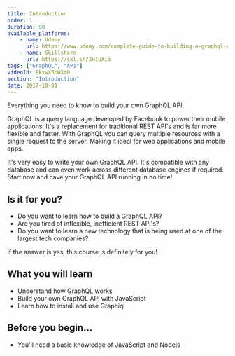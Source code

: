 ```yaml
---
title: Introduction 
order: 1
duration: 98
available_platforms:
    - name: Udemy
      url: https://www.udemy.com/complete-guide-to-building-a-graphql-api/?couponCode=SAVJEE
    - name: Skillshare
      url: https://skl.sh/2H1uXia
tags: ["GraphQL", "API"]
videoId: EkxwX5bWXt0
section: "Introduction"
date: 2017-10-01
---
```


Everything you need to know to build your own GraphQL API.

GraphQL is a query language developed by Facebook to power their mobile applications. It's a replacement for traditional REST API's and is far more flexible and faster. With GraphQL you can query multiple resources with a single request to the server. Making it ideal for web applications and mobile apps.


<!--more-->

It's very easy to write your own GraphQL API. It's compatible with any database and can even work across different database engines if required. Start now and have your GraphQL API running in no time!

## Is it for you?
* Do you want to learn how to build a GraphQL API?
* Are you tired of inflexible, inefficient REST API's?
* Do you want to learn a new technology that is being used at one of the largest tech companies?

If the answer is yes, this course is definitely for you!

## What you will learn
* Understand how GraphQL works
* Build your own GraphQL API with JavaScript
* Learn how to install and use Graphiql

## Before you begin...
* You'll need a basic knowledge of JavaScript and Nodejs
